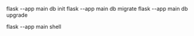 flask --app main db init
flask --app main db migrate
flask --app main db upgrade

flask --app main shell